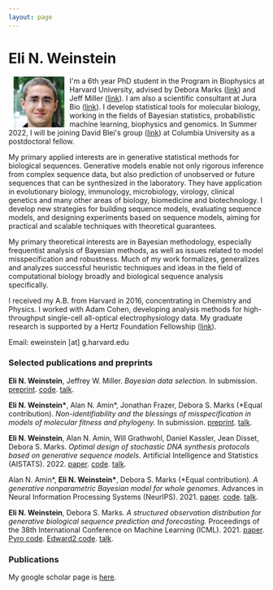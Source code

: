 ```yaml
---
layout: page
---
```


# Eli N. Weinstein

<img src="/images/Eli_Weinstein_square.jpg" alt="drawing" width="100" align="left" hspace="10">


I'm a 6th year PhD student in the Program in Biophysics at Harvard University, advised by Debora Marks ([link](https://marks.hms.harvard.edu/index.html)) and Jeff Miller ([link](https://jwmi.github.io/)). I am also a scientific consultant at Jura Bio ([link](https://www.jurabio.com/)). I develop statistical tools for molecular biology, working in the fields of Bayesian statistics, probabilistic machine learning, biophysics and genomics. In Summer 2022, I will be joining David Blei's group ([link](http://www.cs.columbia.edu/~blei/)) at Columbia University as a postdoctoral fellow.

My primary applied interests are in generative statistical methods for biological sequences. Generative models enable not only rigorous inference from complex sequence data, but also prediction of unobserved or future sequences that can be synthesized in the laboratory. They have application in evolutionary biology, immunology, microbiology, virology, clinical genetics and many other areas of biology, biomedicine and biotechnology. I develop new strategies for building sequence models, evaluating sequence models, and designing experiments based on sequence models, aiming for practical and scalable techniques with theoretical guarantees.

My primary theoretical interests are in Bayesian methodology, especially frequentist analysis of Bayesian methods, as well as issues related to model misspecification and robustness. Much of my work formalizes, generalizes and analyzes successful heuristic techniques and ideas in the field of computational biology broadly and biological sequence analysis specifically.

I received my A.B. from Harvard in 2016, concentrating in Chemistry and Physics. I worked with Adam Cohen, developing analysis methods for high-throughput single-cell all-optical electrophysiology data. My graduate research is supported by a Hertz Foundation Fellowship ([link](https://www.hertzfoundation.org/)).

Email: eweinstein [at] g.harvard.edu

### Selected publications and preprints

**Eli N. Weinstein**, Jeffrey W. Miller. *Bayesian data selection.* In submission. [preprint](https://arxiv.org/abs/2109.02712). [code](https://github.com/EWeinstein/data-selection). [talk](https://neurips.cc/virtual/2021/workshop/21872#wse-detail-36907).

**Eli N. Weinstein\***, Alan N. Amin\*, Jonathan Frazer, Debora S. Marks (\*Equal contribution). *Non-identifiability and the blessings of misspecification in models of molecular fitness and phylogeny.* In submission. [preprint](https://www.biorxiv.org/content/10.1101/2022.01.29.478324v1). [talk](https://harvard.zoom.us/rec/share/NFsmlTHeL9FQb1V1MnJtKaG9sImezdX3cwlFadP22euNED__1WInzXteUUYMxPeB.YLiCg84HOz0yzYAO).

**Eli N. Weinstein**, Alan N. Amin, Will Grathwohl, Daniel Kassler, Jean Disset, Debora S. Marks. *Optimal design of stochastic DNA synthesis protocols based on generative sequence models.* Artificial Intelligence and Statistics (AISTATS). 2022. [paper](https://proceedings.mlr.press/v151/weinstein22a). [code](https://github.com/debbiemarkslab/variational-synthesis). [talk](https://www.youtube.com/watch?v=_h0S9pmcwgI&ab_channel=MLforproteinengineeringseminarseries).

Alan N. Amin\*, **Eli N. Weinstein\***, Debora S. Marks (\*Equal contribution). *A generative nonparametric Bayesian model for whole genomes*. Advances in Neural Information Processing Systems (NeurIPS). 2021. [paper](https://proceedings.neurips.cc/paper/2021/hash/e9dcb63ca828d0e00cd05b445099ed2e-Abstract.html). [code](https://github.com/debbiemarkslab/BEAR). [talk](https://www.youtube.com/watch?v=bR8Ct75w3YE&t=2737s).

**Eli N. Weinstein**, Debora S. Marks. *A structured observation distribution for generative biological sequence prediction and forecasting.* Proceedings of the 38th International Conference on Machine Learning (ICML). 2021. [paper](http://proceedings.mlr.press/v139/weinstein21a.html). [Pyro code](https://docs.pyro.ai/en/dev/contrib.mue.html). [Edward2 code](https://github.com/debbiemarkslab/MuE). [talk](https://www.youtube.com/watch?v=bR8Ct75w3YE&t=2737s).

### Publications
My google scholar page is [here](https://scholar.google.com/citations?user=Tkv7cWAAAAAJ&hl=en).
